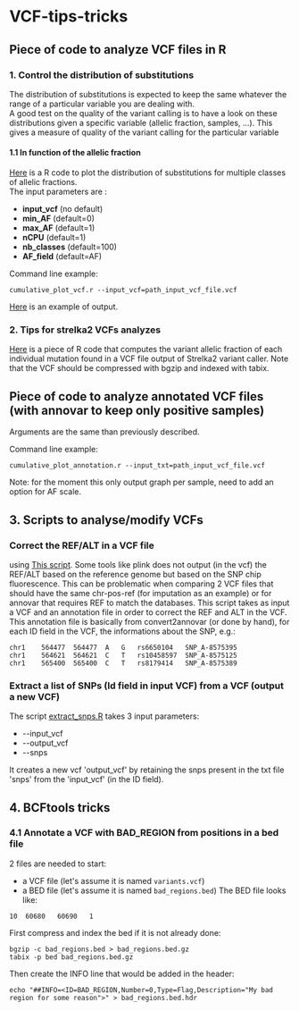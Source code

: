 # VCF-tips-tricks

## Piece of code to analyze VCF files in R

### 1. Control the distribution of substitutions

The distribution of substitutions is expected to keep the same whatever the range of a particular variable you are dealing with.  
A good test on the quality of the variant calling is to have a look on these distributions given a specific variable (allelic fraction, samples, ...). This gives a measure of quality of the variant calling for the particular variable

#### 1.1 In function of the allelic fraction

[Here](https://github.com/tdelhomme/VCF-tips-tricks/blob/master/code/cumulative_plot_vcf.r) is a R code to plot the distribution of substitutions for multiple classes of allelic fractions.  
The input parameters are :
  * __input_vcf__ (no default)
  * __min_AF__ (default=0)
  * __max_AF__ (default=1)
  * __nCPU__ (default=1)
  * __nb_classes__ (default=100)
  * __AF_field__ (default=AF)

Command line example:
```
cumulative_plot_vcf.r --input_vcf=path_input_vcf_file.vcf
```

[Here](https://github.com/tdelhomme/VCF-tips-tricks/blob/master/plots/substitutions_proportion_by_AF.png) is an example of output.  

### 2. Tips for strelka2 VCFs analyzes

[Here]() is a piece of R code that computes the variant allelic fraction of each individual mutation found in a VCF file output of Strelka2 variant caller. Note that the VCF should be compressed with bgzip and indexed with tabix.

## Piece of code to analyze annotated VCF files (with annovar to keep only positive samples)

Arguments are the same than previously described.  

Command line example:
```
cumulative_plot_annotation.r --input_txt=path_input_vcf_file.vcf
```

Note: for the moment this only output graph per sample, need to add an option for AF scale.

## 3. Scripts to analyse/modify VCFs

### Correct the REF/ALT in a VCF file
using [This script](https://github.com/tdelhomme/VCF-tips-tricks/blob/master/code/correct_refalt_vcf.R). Some tools like plink does not output (in the vcf) the REF/ALT based on the reference genome but based on the SNP chip fluorescence. This can be problematic when comparing 2 VCF files that should have the same chr-pos-ref (for imputation as an example) or for annovar that requires REF to match the databases. This script takes as input a VCF and an annotation file in order to correct the REF and ALT in the VCF. This annotation file is basically from convert2annovar (or done by hand), for each ID field in the VCF, the informations about the SNP, e.g.:
```
chr1	564477	564477	A	G	rs6650104	SNP_A-8575395
chr1	564621	564621	C	T	rs10458597	SNP_A-8575125
chr1	565400	565400	C	T	rs8179414	SNP_A-8575389
```

### Extract a list of SNPs (Id field in input VCF) from a VCF (output a new VCF)
The script [extract_snps.R](https://github.com/tdelhomme/VCF-tips-tricks/blob/master/code/extract_snps.R) takes 3 input parameters:
- --input_vcf
- --output_vcf
- --snps

It creates a new vcf 'output_vcf' by retaining the snps present in the txt file 'snps' from the 'input_vcf' (in the ID field).

## 4. BCFtools tricks

### 4.1 Annotate a VCF with BAD_REGION from positions in a bed file

2 files are needed to start:
* a VCF file (let's assume it is named `variants.vcf`)
* a BED file (let's assume it is named `bad_regions.bed`)
The BED file looks like:
```
10	60680	60690	1
```
First compress and index the bed if it is not already done:
```
bgzip -c bad_regions.bed > bad_regions.bed.gz
tabix -p bed bad_regions.bed.gz
```
Then create the INFO line that would be added in the header:
```
echo "##INFO=<ID=BAD_REGION,Number=0,Type=Flag,Description="My bad region for some reason">" > bad_regions.bed.hdr
```
